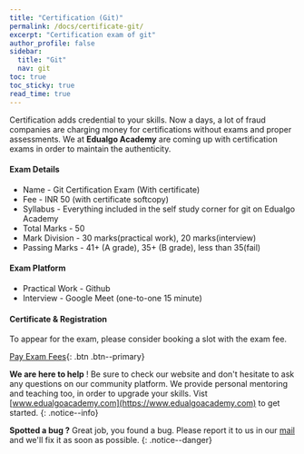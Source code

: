 ```yaml
---
title: "Certification (Git)"
permalink: /docs/certificate-git/
excerpt: "Certification exam of git"
author_profile: false
sidebar:
  title: "Git"
  nav: git
toc: true
toc_sticky: true
read_time: true
---
```


<script type="text/javascript" async
  src="https://cdn.mathjax.org/mathjax/latest/MathJax.js?config=TeX-MML-AM_CHTML">
</script>

Certification adds credential to your skills. Now a days, a lot of fraud companies are charging money for certifications without exams and proper assessments. We at **Edualgo Academy** are coming up with certification exams in order to maintain the authenticity.

#### Exam Details

- Name - Git Certification Exam (With certificate)
- Fee - INR 50 (with certificate softcopy)
- Syllabus - Everything included in the self study corner for git on Edualgo Academy
- Total Marks - 50
- Mark Division - 30 marks(practical work), 20 marks(interview)
- Passing Marks - 41+ (A grade), 35+ (B grade), less than 35(fail)

#### Exam Platform

- Practical Work - Github
- Interview - Google Meet (one-to-one 15 minute)

#### Certificate & Registration

To appear for the exam, please consider booking a slot with the exam fee.

[Pay Exam Fees](https://mydukaan.io/edualgoacademy/products/self-paced-git-program){: .btn .btn--primary}

<i class="fas fa-lightbulb fa-2x"></i> **We are here to help** ! Be sure to check our website and don't hesitate to ask any questions on our community platform. We provide personal mentoring and teaching too, in order to upgrade your skills. Vist [www.edualgoacademy.com](https://www.edualgoacademy.com) to get started.
{: .notice--info}

<i class="fas fa-bug fa-2x"></i> **Spotted a bug ?** Great job, you found a bug. Please report it to us in our [mail](mailto:founder@edualgoacademy.com) and we'll fix it as soon as possible.
{: .notice--danger}